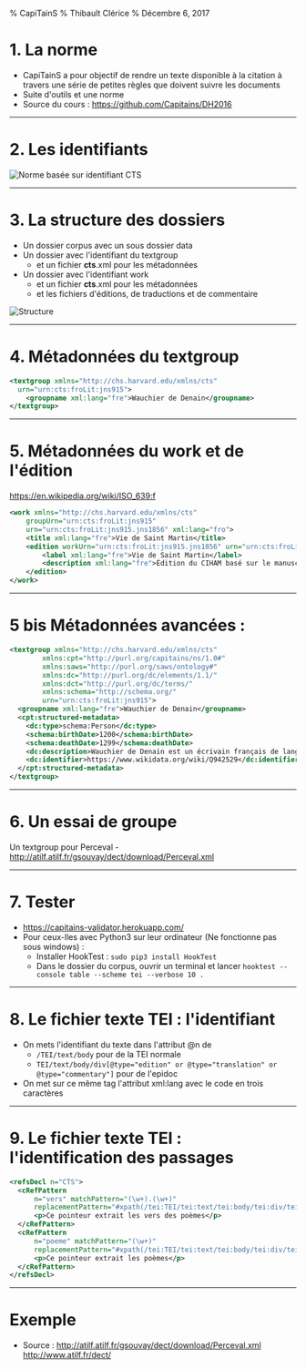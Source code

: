 % CapiTainS
% Thibault Clérice
% Décembre 6, 2017

# 1. La norme

- CapiTainS a pour objectif de rendre un texte disponible à la citation à travers une série de petites règles que doivent suivre les documents
- Suite d'outils et une norme
- Source du cours : https://github.com/Capitains/DH2016

---

# 2. Les identifiants

![Norme basée sur identifiant CTS](cours-7/images/URN.png)

---

# 3. La structure des dossiers

- Un dossier corpus avec un sous dossier data
- Un dossier avec l'identifiant du textgroup
	- et un fichier __cts__.xml pour les métadonnées
- Un dossier avec l'identifiant work
	- et un fichier __cts__.xml pour les métadonnées
	- et les fichiers d'éditions, de traductions et de commentaire

![Structure](cours-7/images/dossiers.png)

---

# 4. Métadonnées du textgroup

```xml
<textgroup xmlns="http://chs.harvard.edu/xmlns/cts" 
  urn="urn:cts:froLit:jns915">
	<groupname xml:lang="fre">Wauchier de Denain</groupname>
</textgroup> 
```
---

# 5. Métadonnées du work et de l'édition

https://en.wikipedia.org/wiki/ISO_639:f

```xml
<work xmlns="http://chs.harvard.edu/xmlns/cts" 
    groupUrn="urn:cts:froLit:jns915" 
    urn="urn:cts:froLit:jns915.jns1856" xml:lang="fro">
    <title xml:lang="fre">Vie de Saint Martin</title>
    <edition workUrn="urn:cts:froLit:jns915.jns1856" urn="urn:cts:froLit:jns915.jns1856.ciham-fro1" xml:lang="fro">
        <label xml:lang="fre">Vie de Saint Martin</label>
        <description xml:lang="fre">Édition du CIHAM basé sur le manuscrit de la BNF FR411 par Ariane Pinche</description>
    </edition>
</work>
```

---

# 5 bis Métadonnées avancées :

```xml
<textgroup xmlns="http://chs.harvard.edu/xmlns/cts" 
        xmlns:cpt="http://purl.org/capitains/ns/1.0#"
        xmlns:saws="http://purl.org/saws/ontology#"
        xmlns:dc="http://purl.org/dc/elements/1.1/"
        xmlns:dct="http://purl.org/dc/terms/"
        xmlns:schema="http://schema.org/"
        urn="urn:cts:froLit:jns915">
  <groupname xml:lang="fre">Wauchier de Denain</groupname>
  <cpt:structured-metadata>
    <dc:type>schema:Person</dc:type>
    <schema:birthDate>1200</schema:birthDate>
    <schema:deathDate>1299</schema:deathDate>
    <dc:description>Wauchier de Denain est un écrivain français de langue d'oïl et traducteur actif au début du XIIIe siècle. On lui attribue notamment une continuation du Graal de Chrétien de Troyes. [https://fr.wikipedia.org/wiki/Wauchier_de_Denain]</dc:description>
    <dc:identifier>https://www.wikidata.org/wiki/Q942529</dc:identifier>
  </cpt:structured-metadata>
</textgroup> 
```

---

# 6. Un essai de groupe

Un textgroup pour Perceval - http://atilf.atilf.fr/gsouvay/dect/download/Perceval.xml

---

# 7. Tester

- https://capitains-validator.herokuapp.com/
- Pour ceux-lles avec Python3 sur leur ordinateur (Ne fonctionne pas sous windows) :
  - Installer HookTest : `sudo pip3 install HookTest`
  - Dans le dossier du corpus, ouvrir un terminal et lancer `hooktest --console table --scheme tei --verbose 10 .`

---

# 8. Le fichier texte TEI : l'identifiant

- On mets l'identifiant du texte dans l'attribut @n de 
	- `/TEI/text/body` pour de la TEI normale
	- `TEI/text/body/div[@type="edition" or @type="translation" or @type="commentary"]` pour de l'epidoc
- On met sur ce même tag l'attribut xml:lang avec le code en trois caractères

---

# 9. Le fichier texte TEI : l'identification des passages

```xml
<refsDecl n="CTS">
  <cRefPattern 
      n="vers" matchPattern="(\w+).(\w+)"
      replacementPattern="#xpath(/tei:TEI/tei:text/tei:body/tei:div/tei:div[@n='$1']/tei:l[@n='$2'])">
      <p>Ce pointeur extrait les vers des poèmes</p>
  </cRefPattern>
  <cRefPattern 
      n="poeme" matchPattern="(\w+)"
      replacementPattern="#xpath(/tei:TEI/tei:text/tei:body/tei:div/tei:div[@n='$1'])">
      <p>Ce pointeur extrait les poèmes</p>
  </cRefPattern>
</refsDecl>
```

---

# Exemple 

- Source : http://atilf.atilf.fr/gsouvay/dect/download/Perceval.xml http://www.atilf.fr/dect/